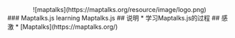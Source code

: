 <div align=center>![maptalks](https://maptalks.org/resource/image/logo.png)</div>
### Maptalks.js  
learning Maptalks.js  
## 说明  
* 学习Maptalks.js的过程  
## 感激  
* [Maptalks](https://maptalks.org/)  